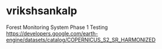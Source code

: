 # vrikshsankalp
Forest Monitoring System Phase 1 Testing
https://developers.google.com/earth-engine/datasets/catalog/COPERNICUS_S2_SR_HARMONIZED
